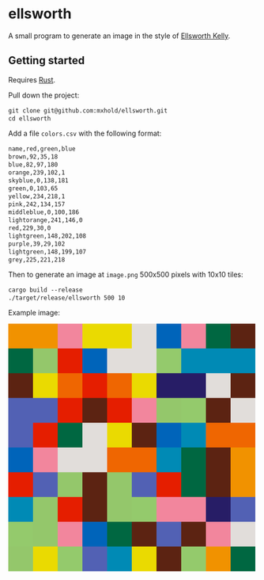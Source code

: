 # ellsworth

A small program to generate an image in the style of
[Ellsworth Kelly](https://en.wikipedia.org/wiki/Ellsworth_Kelly).

## Getting started

Requires [Rust](https://rust-lang.org).

Pull down the project:

    git clone git@github.com:mxhold/ellsworth.git
    cd ellsworth

Add a file `colors.csv` with the following format:

    name,red,green,blue
    brown,92,35,18
    blue,82,97,180
    orange,239,102,1
    skyblue,0,138,181
    green,0,103,65
    yellow,234,218,1
    pink,242,134,157
    middleblue,0,100,186
    lightorange,241,146,0
    red,229,30,0
    lightgreen,148,202,108
    purple,39,29,102
    lightgreen,148,199,107
    grey,225,221,218

Then to generate an image at `image.png` 500x500 pixels with 10x10 tiles:

    cargo build --release
    ./target/release/ellsworth 500 10

Example image:

![Image with large multicolored squares](image.png)
